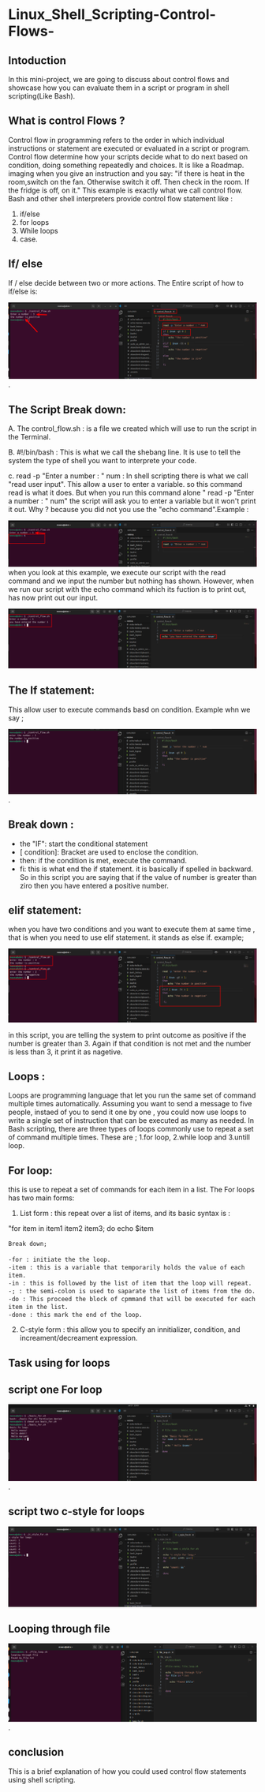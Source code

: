 # Linux_Shell_Scripting-Control-Flows-

## Intoduction 
In this mini-project, we are going to discuss about control flows and showcase how you can evaluate them in a script or program in shell scripting(Like Bash).

## What is control Flows  ?

Control flow in programming refers to the order in which individual instructions or statement are executed or evaluated in a script or program. Control flow determine how your scripts decide what to do next based on condition, doing something repeatedly and choices.
It is like a Roadmap. imaging when you give an instruction and you say: "if there is heat in the room,switch on the fan. Otherwise switch it off. Then check in the room. If the fridge is off, on it." This example is exactly what we call control flow.
Bash and other shell interpreters provide control flow statement like : 

1. if/else
2. for loops
3. While loops
4. case.

## If/ else 
If / else decide between two or more actions. The Entire script of how to if/else is:

![entire-sript](./New-pic-10/1.entire-script.png).

## The Script Break down:

A. The control_flow.sh : is a file we created which will use to run the script in the Terminal.

B. #!/bin/bash : This is what we call the shebang line. It is use to tell the system the type of shell you want to interprete your code.

c. read -p "Enter a number : " num : In shell scripting there is what we call "read user input". This allow a user to enter a  variable. so this command read is what it does. But when you run this command alone " read -p "Enter a number : " num" the script will ask you to enter a variable but it won't print it out. Why ? because you did not you use the "echo command".Example :

![read-command](./New-pic-10/2.read-command.png)
when you look at this example, we execute our script with the read command and we input the number but nothing has shown.
However, when we run our  script with the echo command which its fuction is to print out, has now print out our input.

![echo](./New-pic-10/3.echo.png)


## The If statement:
This allow user to execute commands basd on condition. Example whn we say ;

![IF-command](./New-pic-10/4.IF-command.png).

## Break down :
- the "IF": start the conditional statement
- [ condition]: Bracket are used to enclose the condition.
- then: if the condition is met, execute the command.
- fi: this is what end the if statement. it is basically if spelled in backward.
 So in this script you are saying that if the value of number is greater than ziro then you have entered a positive number.


 ## elif statement:

 when you have two conditions and you want to execute them at same time , that is when you need to use elif statement. it stands as else if. example;

 ![elif](./New-pic-10/5.elif.png)

 in this script, you are telling the system to print outcome as positive if the number is greater than 3. Again if that condition is not met and the number is less than 3, it print it as nagetive.

 
 ## Loops :
 Loops are programming language that let you run the same set of command multiple times automatically. Assuming you want to send a message to five people, instaed of you to send it one by one , you could now use loops to write a single set of instruction that can be executed as many as needed.
 In Bash scripting, there are three types of loops commonly use to repeat a set of command multiple times. These are ; 1.for loop, 2.while loop and 3.untill loop.

 ## For loop:
 this is use to repeat a set of commands for each item in a list. The For loops has two main forms:
 
 1. List form : this repeat over a list of items, and its  basic syntax is :

 "for item in item1 item2 item3;
  do
    echo $item

    Break down; 

    -for : initiate the the loop.
    -item : this is a variable that temporarily holds the value of each item.
    -in : this is followed by the list of item that the loop will repeat.
    -; : the semi-colon is used to saparate the list of items from the do.
    -do : This proceed the block of cpmmand that will be executed for each item in the list.
    -done : this mark the end of the loop.

2. C-style form : this allow you to specify an innitializer, condition, and increament/decreament expression. 

## Task using for loops

## script one For loop

![for-loops](./New-pic-10/7.for-loop1.png).

## script two c-style for loops

![c-style-for-loop](./New-pic-10/8.c-style-loop.png)


## Looping through file
  
![looping_through-file](./New-pic-10/lopiing-through.png).


## conclusion 
This is a brief explanation of how you could used control flow statements using shell scripting.